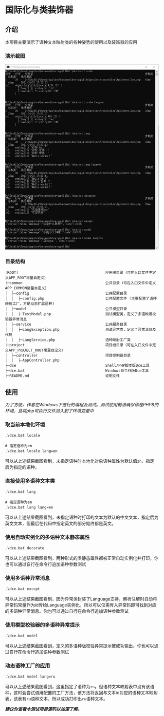 # 国际化与类装饰器

## 介绍

本项目主要演示了语种文本映射类的各种姿势的使用以及装饰器的应用

### 演示截图

![Internationalization](./.res/i18n.png)

### 目录结构
```shell
[ROOT]                                        应用根目录（可在入口文件中定义APP_ROOT常量自定义）
├─common                                      公共目录（可在入口文件中定义APP_COMMON常量自定义）
│  ├─config                                   公共配置目录
│  │  ├─config.php                            公共配置文件 (主要配置了语种映射工厂，方便动态扩展语种)
│  ├─model                                    公共模型目录
│  │  ├─TestModel.php                         测试模型类，定义了多语种版校验器异常消息
│  ├─service                                  公共服务目录
│  │  ├─LangException.php                     测试异常类，定义了异常消息及代码
│  │  ├─LangService.php                       语种映射工厂类
├─project                                     项目根目录（可在入口文件中定义APP_PROJECT_ROOT常量自定义）
│  ├─controller                               项目控制器目录
│  │  ├─AppController.php
├─dce                                         Shell/PHP脚本版Dce工具
├─dce.bat                                     Windows命令行版Dce工具
├─README.md                                   说明文件
```

## 使用

*为了方便，作者在Windows下进行的编程及测试。测试使用前请确保你是PHP8的环境，且将php可执行文件加入到了环境变量中*

### 取当前本地化环境

```cmd
.\dce.bat locale

# 指定语种为en
.\dce.bat locale lang=en
```

可以从上述结果截图看到，未指定语种时本地化对象语种属性为默认值`zh`，指定后为指定的语种。

### 直接使用多语种文本类

```cmd
.\dce.bat lang

# 指定语种为en
.\dce.bat lang lang=en
```

可以从上述结果截图看到，未指定语种时打印的文本为默认的中文文本，指定后为英文文本，但最后在代码中指定英文的部分始终都是英文。

### 使用自动实例化的多语种文本静态属性

```cmd
.\dce.bat decorate
```

可以从上述结果截图看到，两种形式的类静态属性都被正常自动实例化并打印，你也可以通过自行在命令行追加语种参数测试

### 使用多语种异常消息

```cmd
.\dce.bat except
```

可以从上述结果截图看到，因为异常类封装了Language支持，解析注解时自动将异常码常量作为id传给Language实例化，所以可以仅需传入异常码即可找到对应的多语种异常消息。你也可以通过自行在命令行追加语种参数测试

### 使用模型校验器的多语种异常提示

```cmd
.\dce.bat model
```

可以从上述结果截图看到，定义的多语种版校验异常提示被成功输出，你也可以通过自行在命令行追加语种参数测试

### 动态语种工厂的应用

```cmd
.\dce.bat model lang=ru
```

可以从上述结果截图看到，这里指定了语种为`ru`，但语种文本映射表中没有该语种，这时会尝试调用配置的工厂方法，该方法将返回与文本id对应的语种文本映射表，该表有`ru`语种文本，所以成功打印出`ru`语种文本。

***建议你查看本测试项目源码以加深了解。***